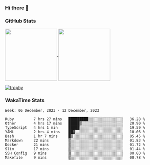 ### Hi there 👋

### GitHub Stats

<a href="https://github.com/anuraghazra/github-readme-stats">
  <img align="center" height="170px" src="https://github-readme-stats.vercel.app/api/top-langs/?username=tksfjt1024&layout=compact&count_private=true&show_icons=true&show_icons=true&theme=graywhite" />
</a>
<a href="https://github.com/anuraghazra/github-readme-stats">
  <img align="center" height="170px" src="https://github-readme-stats.vercel.app/api?username=tksfjt1024&count_private=true&show_icons=true&show_icons=true&theme=graywhite" />
</a>

[![trophy](https://github-profile-trophy.vercel.app/?username=tksfjt1024)](https://github.com/ryo-ma/github-profile-trophy)

### WakaTime Stats

<!--START_SECTION:waka-->
```text
Week: 06 December, 2023 - 12 December, 2023

Ruby         7 hrs 27 mins   █████████░░░░░░░░░░░░░░░░   36.28 % 
Other        4 hrs 17 mins   █████▒░░░░░░░░░░░░░░░░░░░   20.90 % 
TypeScript   4 hrs 1 min     █████░░░░░░░░░░░░░░░░░░░░   19.59 % 
YAML         2 hrs 4 mins    ██▓░░░░░░░░░░░░░░░░░░░░░░   10.06 % 
Bash         1 hr 7 mins     █▒░░░░░░░░░░░░░░░░░░░░░░░   05.45 % 
Markdown     22 mins         ▒░░░░░░░░░░░░░░░░░░░░░░░░   01.83 % 
Docker       21 mins         ▒░░░░░░░░░░░░░░░░░░░░░░░░   01.72 % 
Slim         17 mins         ▒░░░░░░░░░░░░░░░░░░░░░░░░   01.44 % 
SSH Config   9 mins          ▒░░░░░░░░░░░░░░░░░░░░░░░░   00.80 % 
Makefile     9 mins          ▒░░░░░░░░░░░░░░░░░░░░░░░░   00.78 % 
```
<!--END_SECTION:waka-->
